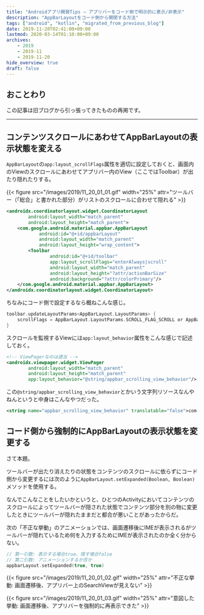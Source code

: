 ```yaml
---
title: "Androidアプリ開発Tips – アプリバーをコード側で明示的に表示/非表示"
description: "AppBarLayoutをコード側から開閉する方法"
tags: ["android", "kotlin", "migrated_from_previous_blog"]
date: 2019-11-20T02:41:00+09:00
lastmod: 2020-03-14T01:10:00+09:00
archives:
    - 2019
    - 2019-11
    - 2019-11-20
hide_overview: true
draft: false
---
```


## おことわり

この記事は旧ブログから引っ張ってきたものの再掲です。

---

## コンテンツスクロールにあわせてAppBarLayoutの表示状態を変える

`AppBarLayout`の`app:layout_scrollFlags`属性を適切に設定しておくと、画面内のViewのスクロールにあわせてアプリバー内のView（ここではToolbar）が出たり隠れたりする。

{{< figure src="/images/2019/11_20_01_01.gif" width="25%" attr="ツールバー（「総合」と書かれた部分）がリストのスクロールに合わせて隠れる" >}}

```xml
<androidx.coordinatorlayout.widget.CoordinatorLayout
        android:layout_width="match_parent"
        android:layout_height="match_parent">
    <com.google.android.material.appbar.AppBarLayout
            android:id="@+id/appbarLayout"
            android:layout_width="match_parent"
            android:layout_height="wrap_content">
        <Toolbar
                android:id="@+id/toolbar"
                app:layout_scrollFlags="enterAlways|scroll"
                android:layout_width="match_parent"
                android:layout_height="?attr/actionBarSize"
                android:background="?attr/colorPrimary"/>
    </com.google.android.material.appbar.AppBarLayout>
</androidx.coordinatorlayout.widget.CoordinatorLayout>
```

ちなみにコード側で設定するなら概ねこんな感じ。

```kt
toolbar.updateLayoutParams<AppBarLayout.LayoutParams> {
    scrollFlags = AppBarLayout.LayoutParams.SCROLL_FLAG_SCROLL or AppBarLayout.LayoutParams.SCROLL_FLAG_ENTER_ALWAYS
}
```

スクロールを監視するViewには`app:layout_behavior`属性をこんな感じで記述しておく。

```xml
<!-- ViewPagerなのは適当 -->
<androidx.viewpager.widget.ViewPager
        android:layout_width="match_parent"
        android:layout_height="match_parent"
        app:layout_behavior="@string/appbar_scrolling_view_behavior"/>
```

この`@string/appbar_scrolling_view_behavior`とかいう文字列リソースなんやねんというと中身はこんなやつだった。

```xml
<string name="appbar_scrolling_view_behavior" translatable="false">com.google.android.material.appbar.AppBarLayout$ScrollingViewBehavior</string>
```

## コード側から強制的にAppBarLayoutの表示状態を変更する

さて本題。

ツールバーが出たり消えたりの状態をコンテンツのスクロールに依らずにコード側から変更するには次のように`AppBarLayout.setExpanded(Boolean, Boolean)`メソッドを使用する。

なんでこんなことをしたいかというと、ひとつのActivityにおいてコンテンツのスクロールによってツールバーが隠された状態でコンテンツ部分を別の物に変更したときにツールバーが隠れたままだと都合が悪いことがあったからだ。

次の「不正な挙動」のアニメーションでは、画面遷移後にIMEが表示されるがツールバーが隠れているため何を入力するためにIMEが表示されたのか全く分からない。

```kt
// 第一引数: 表示する場合true、隠す場合false
// 第二引数: アニメーションするか否か
appbarLayout.setExpanded(true, true)
```

{{< figure src="/images/2019/11_20_01_02.gif" width="25%" attr="不正な挙動: 画面遷移後、アプリバー上のSearchViewが見えない" >}}

{{< figure src="/images/2019/11_20_01_03.gif" width="25%" attr="意図した挙動: 画面遷移後、アプリバーを強制的に再表示できた" >}}
